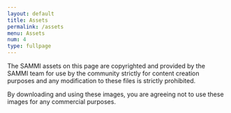 ```yaml
---
layout: default
title: Assets
permalink: /assets
menu: Assets
num: 4
type: fullpage
---
```


The SAMMI assets on this page are copyrighted and provided by the SAMMI team for use by the community strictly for content creation purposes and any modification to these files is strictly prohibited.

By downloading and using these images, you are agreeing not to use these images for any commercial purposes. 
